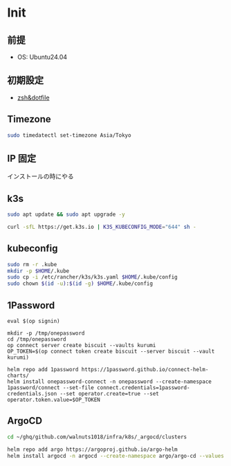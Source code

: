 # Init

## 前提

- OS: Ubuntu24.04

## 初期設定

- [zsh&dotfile](https://github.com/walnuts1018/dotfiles)

## Timezone

```bash
sudo timedatectl set-timezone Asia/Tokyo
```

## IP 固定

インストールの時にやる

## k3s

```bash
sudo apt update && sudo apt upgrade -y
```

```bash
curl -sfL https://get.k3s.io | K3S_KUBECONFIG_MODE="644" sh -
```

## kubeconfig

```bash
sudo rm -r .kube
mkdir -p $HOME/.kube
sudo cp -i /etc/rancher/k3s/k3s.yaml $HOME/.kube/config
sudo chown $(id -u):$(id -g) $HOME/.kube/config
```

## 1Password

```shell
eval $(op signin)
```

```shell
mkdir -p /tmp/onepassword
cd /tmp/onepassword
op connect server create biscuit --vaults kurumi
OP_TOKEN=$(op connect token create biscuit --server biscuit --vault kurumi)
```

```shell
helm repo add 1password https://1password.github.io/connect-helm-charts/
helm install onepassword-connect -n onepassword --create-namespace  1password/connect --set-file connect.credentials=1password-credentials.json --set operator.create=true --set operator.token.value=$OP_TOKEN
```

## ArgoCD

```bash
cd ~/ghq/github.com/walnuts1018/infra/k8s/_argocd/clusters
```

```bash
helm repo add argo https://argoproj.github.io/argo-helm
helm install argocd -n argocd --create-namespace argo/argo-cd --values ./values.yaml
```
